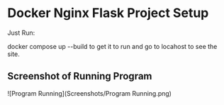 # Docker Nginx Flask Project Setup

Just Run:

docker compose up --build to get it to run and go to locahost to see the site.

## Screenshot of Running Program

![Program Running](Screenshots/Program Running.png) 
